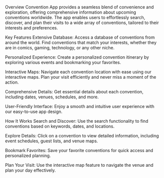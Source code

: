 Overview
Convention App provides a seamless blend of convenience and exploration, offering comprehensive information about upcoming conventions worldwide. The app enables users to effortlessly search, discover, and plan their visits to a wide array of conventions, tailored to their interests and preferences.

Key Features
Extensive Database: Access a database of conventions from around the world. Find conventions that match your interests, whether they are in comics, gaming, technology, or any other niche.

Personalized Experience: Create a personalized convention itinerary by exploring various events and bookmarking your favorites.

Interactive Maps: Navigate each convention location with ease using our interactive maps. Plan your visit efficiently and never miss a moment of the action.

Comprehensive Details: Get essential details about each convention, including dates, venues, schedules, and more.

User-Friendly Interface: Enjoy a smooth and intuitive user experience with our easy-to-use app design.

How It Works
Search and Discover: Use the search functionality to find conventions based on keywords, dates, and locations.

Explore Details: Click on a convention to view detailed information, including event schedules, guest lists, and venue maps.

Bookmark Favorites: Save your favorite conventions for quick access and personalized planning.

Plan Your Visit: Use the interactive map feature to navigate the venue and plan your day effectively.
